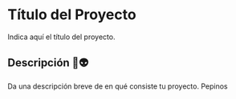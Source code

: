# Título del Proyecto

Indica aquí el título del proyecto.

## Descripción 💯👽

Da una descripción breve de en qué consiste tu proyecto. Pepinos